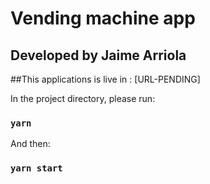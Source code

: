 # Vending machine app

## Developed by Jaime Arriola

##This applications is live in : [URL-PENDING]

In the project directory, please run:
### `yarn`
And then:
### `yarn start`